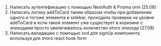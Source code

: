 1. Написать аутентефикацию c помощью NextAuth & Prisma orm (25.08)
2. Написать логику addToCard таким образом чтобы при добавлении одного и тогоже элемента в sidebar, проходила проверка на уровне addToCard и если такой элемент уже существует в коризине с эпизодами просто увеличивалось количество этого эпизода (27.08)
3. Написать валидацию с помощью zod для signUp компонента используя для этого react hook form 


